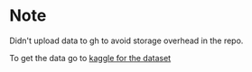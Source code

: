 # Note

Didn't upload data to gh to avoid storage overhead in the repo.

To get the data go to [kaggle for the dataset](https://www.kaggle.com/datasets/datasnaek/youtube-new)
